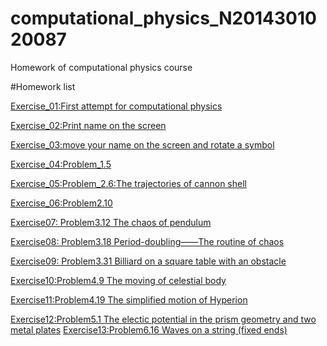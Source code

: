 # computational_physics_N2014301020087
Homework of computational physics course

#Homework list

[Exercise_01:First attempt for computational physics](https://www.zybuluo.com/Guozhongzhi/note/493534)

[Exercise_02:Print name on the screen](https://github.com/Guozhongzhi/Homework-materials/blob/master/README.md)

[Exercise_03:move your name on the screen and rotate a symbol](https://www.zybuluo.com/Guozhongzhi/note/513305)

[Exercise_04:Problem_1.5](https://www.zybuluo.com/Guozhongzhi/note/520852)

[Exercise_05:Problem_2.6:The trajectories of cannon shell](https://www.zybuluo.com/Guozhongzhi/note/533805)

[Exercise_06:Problem2.10](https://www.zybuluo.com/Guozhongzhi/note/542167)

[Exercise07: Problem3.12 The chaos of pendulum](https://www.zybuluo.com/Guozhongzhi/note/549934)

[Exercise08: Problem3.18 Period-doubling——The routine of chaos](https://www.zybuluo.com/Guozhongzhi/note/565435)

[Exercise09: Problem3.31 Billiard on a square table with an obstacle](https://www.zybuluo.com/Guozhongzhi/note/573630) 

[Exercise10:Problem4.9 The moving of celestial body](https://www.zybuluo.com/Guozhongzhi/note/581463)

[Exercise11:Problem4.19 The simplified motion of Hyperion](https://www.zybuluo.com/Guozhongzhi/note/589208)

[Exercise12:Problem5.1 The electic potential in the prism geometry and two metal plates](https://www.zybuluo.com/Guozhongzhi/note/597516)
[Exercise13:Problem6.16 Waves on a string (fixed ends)](https://www.zybuluo.com/Guozhongzhi/note/604941)
